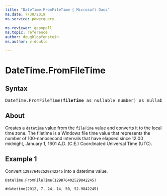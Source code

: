 ```yaml
---
title: "DateTime.FromFileTime | Microsoft Docs"
ms.date: 7/30/2019
ms.service: powerquery

ms.reviewer: gepopell
ms.topic: reference
author: dougklopfenstein
ms.author: v-douklo

---
```

# DateTime.FromFileTime

## Syntax

<pre>
DateTime.FromFileTime(<b>fileTime</b> as nullable number) as nullable datetime
</pre>
  
## About  
Creates a `datetime` value from the `fileTime` value and converts it to the local time zone. The filetime is a Windows file time value that represents the number of 100-nanosecond intervals that have elapsed since 12:00 midnight, January 1, 1601 A.D. (C.E.) Coordinated Universal Time (UTC). 

## Example 1
Convert `129876402529842245` into a datetime value.

```powerquery-m
DateTime.FromFileTime(129876402529842245)
```

`#datetime(2012, 7, 24, 14, 50, 52.9842245)`
